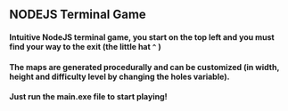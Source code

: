 ## NODEJS Terminal Game

#### Intuitive NodeJS terminal game, you start on the top left and you must find your way to the exit (the little hat `^` )

#### The maps are generated procedurally and can be customized (in width, height and difficulty level by changing the holes variable).

#### Just run the main.exe file to start playing!
